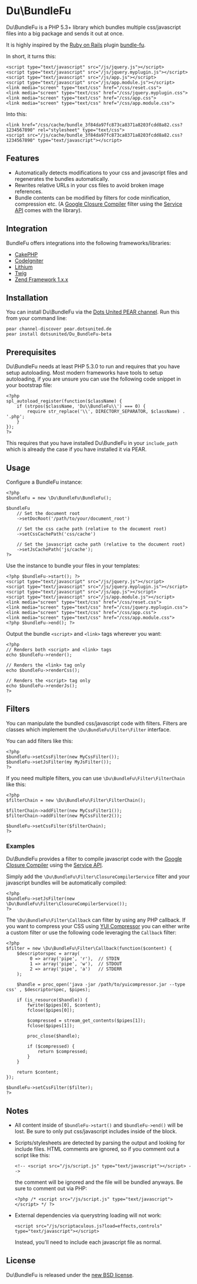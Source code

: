 Du\BundleFu
===========

Du\BundleFu is a PHP 5.3+ library which bundles multiple css/javascript files into a big package and sends it out at once.

It is highly inspired by the [Ruby on Rails](http://rubyonrails.org) plugin [bundle-fu](http://code.google.com/p/bundle-fu/).

In short, it turns this:

    <script type="text/javascript" src="/js/jquery.js"></script>
    <script type="text/javascript" src="/js/jquery.myplugin.js"></script>
    <script type="text/javascript" src="/js/app.js"></script>
    <script type="text/javascript" src="/js/app.module.js"></script>
    <link media="screen" type="text/css" href="/css/reset.css">
    <link media="screen" type="text/css" href="/css/jquery.myplugin.css">
    <link media="screen" type="text/css" href="/css/app.css">
    <link media="screen" type="text/css" href="/css/app.module.css">

Into this:

    <link href="/css/cache/bundle_3f84da97fc873ca8371a8203fcdd8a82.css?1234567890" rel="stylesheet" type="text/css">
    <script src="/js/cache/bundle_3f84da97fc873ca8371a8203fcdd8a82.css?1234567890" type="text/javascript"></script>

## Features ##

  * Automatically detects modifications to your css and javascript files and regenerates the bundles automatically.
  * Rewrites relative URLs in your css files to avoid broken image references.
  * Bundle contents can be modified by filters for code minification, compression etc. (A [Google Closure Compiler](http://code.google.com/closure/compiler/) filter using the [Service API](http://code.google.com/closure/compiler/docs/api-ref.html) comes with the library).

## Integration ##

BundleFu offers integrations into the following frameworks/libraries:

  * [CakePHP](http://github.com/dotsunited/du-bundlefu/tree/master/integration/cakephp/)
  * [CodeIgniter](http://github.com/dotsunited/du-bundlefu/tree/master/integration/codeigniter/)
  * [Lithium](http://github.com/dotsunited/du-bundlefu/tree/master/integration/lithium/)
  * [Twig](http://github.com/dotsunited/du-bundlefu/tree/master/integration/twig/)
  * [Zend Framework 1.x.x](http://github.com/dotsunited/du-bundlefu/tree/master/integration/zf1/)

## Installation ##

You can install Du\BundleFu via the [Dots United PEAR channel](http://pear.dotsunited.de). Run this from your command line:

    pear channel-discover pear.dotsunited.de
    pear install dotsunited/Du_BundleFu-beta

## Prerequisites ##

Du\BundleFu needs at least PHP 5.3.0 to run and requires that you have setup autoloading. Most modern frameworks
have tools to setup autoloading, if you are unsure you can use the following code snippet in your bootstrap file:

    <?php
    spl_autoload_register(function($className) {
        if (strpos($className, 'Du\\BundleFu\\') === 0) {
            require str_replace('\\', DIRECTORY_SEPARATOR, $className) . '.php';
        }
    });
    ?>

This requires that you have installed Du\BundleFu in your `include_path` which is already the case if you have installed it via PEAR.

## Usage ##

Configure a BundleFu instance:

    <?php
    $bundleFu = new \Du\BundleFu\BundleFu();

    $bundleFu
        // Set the document root
        ->setDocRoot('/path/to/your/document_root')

        // Set the css cache path (relative to the document root)
        ->setCssCachePath('css/cache')

        // Set the javascript cache path (relative to the document root)
        ->setJsCachePath('js/cache');
    ?>

Use the instance to bundle your files in your templates:

    <?php $bundleFu->start(); ?>
    <script type="text/javascript" src="/js/jquery.js"></script>
    <script type="text/javascript" src="/js/jquery.myplugin.js"></script>
    <script type="text/javascript" src="/js/app.js"></script>
    <script type="text/javascript" src="/js/app.module.js"></script>
    <link media="screen" type="text/css" href="/css/reset.css">
    <link media="screen" type="text/css" href="/css/jquery.myplugin.css">
    <link media="screen" type="text/css" href="/css/app.css">
    <link media="screen" type="text/css" href="/css/app.module.css">
    <?php $bundleFu->end(); ?>

Output the bundle `<script>` and `<link>` tags wherever you want:

    <?php
    // Renders both <script> and <link> tags
    echo $bundleFu->render();

    // Renders the <link> tag only
    echo $bundleFu->renderCss();

    // Renders the <script> tag only
    echo $bundleFu->renderJs();
    ?>

## Filters ##

You can manipulate the bundled css/javascript code with filters. Filters are classes which implement the `\Du\BundleFu\Filter\Filter` interface.

You can add filters like this:

    <?php
    $bundleFu->setCssFilter(new MyCssFilter());
    $bundleFu->setJsFilter(my MyJsFilter());
    ?>

If you need multiple filters, you can use `\Du\BundleFu\Filter\FilterChain` like this:

    <?php
    $filterChain = new \Du\BundleFu\Filter\FilterChain();

    $filterChain->addFilter(new MyCssFilter1());
    $filterChain->addFilter(new MyCssFilter2());

    $bundleFu->setCssFilter($filterChain);
    ?>

### Examples ###

Du\BundleFu provides a filter to compile javascript code with the [Google Closure Compiler](http://code.google.com/closure/compiler/) using the [Service API](http://code.google.com/closure/compiler/docs/api-ref.html).

Simply add the `\Du\BundleFu\Filter\ClosureCompilerService` filter and your javascript bundles will be automatically compiled:

    <?php
    $bundleFu->setJsFilter(new \Du\BundleFu\Filter\ClosureCompilerService());
    ?>

The `\Du\BundleFu\Filter\Callback` can filter by using any PHP callback. If you want to compress your CSS using [YUI Compressor](http://developer.yahoo.com/yui/compressor/) you can either write a custom filter or use the following code leveraging the `Callback` filter:

    <?php
    $filter = new \Du\BundleFu\Filter\Callback(function($content) {
        $descriptorspec = array(
             0 => array('pipe', 'r'),  // STDIN
             1 => array('pipe', 'w'),  // STDOUT
             2 => array('pipe', 'a')   // STDERR
        );

        $handle = proc_open('java -jar /path/to/yuicompressor.jar --type css' , $descriptorspec, $pipes);

        if (is_resource($handle)) {
            fwrite($pipes[0], $content);
            fclose($pipes[0]);

            $compressed = stream_get_contents($pipes[1]);
            fclose($pipes[1]);

            proc_close($handle);

            if ($compressed) {
                return $compressed;
            }
        }

        return $content;
    });

    $bundleFu->setCssFilter($filter);
    ?>

## Notes ##

  * All content inside of `$bundleFu->start()` and `$bundleFu->end()` will be lost. Be sure to only put css/javascript includes inside of the block.
  * Scripts/stylesheets are detected by parsing the output and looking for include files. HTML comments are ignored, so if you comment out a script like this:

        <!-- <script src="/js/script.js" type="text/javascript"></script> -->

    the comment will be ignored and the file will be bundled anyways. Be sure to comment out via PHP:

        <?php /* <script src="/js/script.js" type="text/javascript"></script> */ ?>

  * External dependencies via querystring loading will not work:

        <script src="/js/scriptaculous.js?load=effects,controls" type="text/javascript"></script>

    Instead, you'll need to include each javascript file as normal.

## License ##

Du\BundleFu is released under the [new BSD license](http://www.opensource.org/licenses/bsd-license.php).
